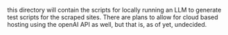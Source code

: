 this directory will contain the scripts for locally running an LLM to generate test scripts for the scraped sites. There are plans to allow for cloud based hosting using the openAI API as well, but that is, as of yet, undecided. 